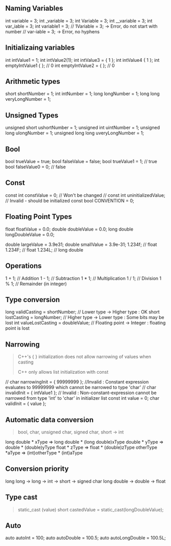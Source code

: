 ## Naming Variables
int variable = 3;
int _variable = 3;
int Variable = 3;
int __variable = 3;
int var_iable = 3;
int variable1 = 3;
// 1Variable = 3; -> Error, do not start with number
// var-iable = 3; -> Error, no hyphens

## Initializaing variables
int intValue1 = 1;
int intValue2(1);
int intValue3 = { 1 };
int intValue4 { 1 };
int emptyIntValue1 { }; // 0
int emptyIntValue2 = { }; // 0

## Arithmetic types
short shortNumber = 1;
int intNumber = 1;
long longNumber = 1;
long long veryLongNumber = 1;

## Unsigned Types
unsigned short ushortNumber = 1;
unsigned int uintNumber = 1;
unsigned long ulongNumber = 1;
unsigned long long uveryLongNumber = 1;

## Bool
bool trueValue = true;
bool falseValue = false;
bool trueValue1 = 1; // true
bool falseValue0 = 0; // false

## Const
const int constValue = 0; // Won't be changed
// const int uninitializedValue; // Invalid - should be initialized
const bool CONVENTION = 0;

## Floating Point Types
float floatValue = 0.0;
double doubleValue = 0.0;
long double longDoubleValue = 0.0;

double largeValue = 3.9e31;
double smallValue = 3.9e-31;
1.234f; // float
1.234F; // float
1.234L; // long double

## Operations
1 + 1; // Addition
1 - 1; // Subtraction
1 * 1; // Multiplication
1 / 1; // Division
1 % 1; // Remainder (in integer)

## Type conversion
long validCasting = shortNumber; // Lower type -> Higher type : OK
short lostCasting = longNumber; // Higher type -> Lower type : Some bits may be lost
int valueLostCasting = doubleValue; // Floating point -> Integer : floating point is lost

## Narrowing
> C++'s { } initialization does not allow narrowing of values when casting
>
> C++ only allows list initialization with const

// char narrowingInit = { 99999999 }; //Invalid : Constant expression evaluates to 99999999 which cannot be narrowed to type 'char'
// char invalidInit = { intValue1 }; // Invalid : Non-constant-expression cannot be narrowed from type 'int' to 'char' in initializer list
const int value = 0;
char validInit = { value };

## Automatic data conversion
> bool, char, unsigned char, signed char, short -> int

long double * xType => long double * (long double)xType
double * yType => double * (double)yType
float * zType => float * (double)zType
otherType *aType => (int)otherType * (int)aType

## Conversion priority
long long -> long -> int -> short -> signed char
long double -> double -> float

## Type cast
> static_cast<typeName> (value)
short castedValue = static_cast<short>(longDoubleValue);

## Auto
auto autoInt = 100;
auto autoDouble = 100.5;
auto autoLongDouble = 100.5L;
